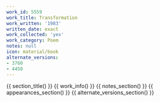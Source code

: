 ```yaml
---
work_id: 5559
work_title: Transformation
work_written: '1983'
written_date: exact
work_collected: 'yes'
work_category: Poem
notes: null
icon: material/book
alternate_versions:
- 3760
- 4458
---
```


{{ section_title() }}
{{ work_info() }}
{{ notes_section() }}
{{ appearances_section() }}
{{ alternate_versions_section() }}